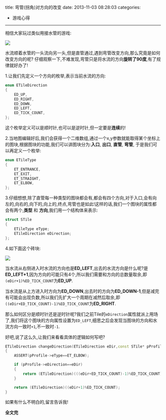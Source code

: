title: 弯管(拐角)对方向的改变
date: 2013-11-03 08:28:03
categories:
- 游戏心得
---
相信大家玩过类似用接水管的游戏:

![][1]

水流顺着水管的一头流向另一头,但是直管通过,遇到弯管改变方向,那么究竟是如何改变方向的呢?
仔细观察一下,不难发现,弯管只是将水流的方向**旋转了90度**,有了规律就好办了!

<!--more-->

1.让我们先定义一个方向的枚举,表示当前水流的方向:

```c++
enum ETileDirection
{
    ED_UP,
    ED_RIGHT,
    ED_DOWN,
    ED_LEFT,
    ED_TICK_COUNT,
};
```
这个枚举定义可以是顺时针,也可以是逆时针,但一定要是**连续**的!

2.当地图编辑好后,我们会获得一个二维数组,通过一个x,y参数就能取得某个坐标上的图块,根据图块的功能,我们可以讲图块分为:**入口**, **出口**, **直管**, **弯管**, 于是我们可以再定义一个枚举:
```c++
enum ETileType
{
    ET_ENTRANCE,
    ET_EXIT,
    ET_STRAIGHT,
    ET_ELBOW,
};
```

3.仔细想想,除了直管每一种类型的图块都会有,都会有四个方向,对于入口,会有向左的,向右的,向下的,向上的,终点,弯管也是如此!这样的话,我们一个图块的属性都会有两个,**类型** 和 **方向**,我们用一个结构体来表示:
```c++
struct STile
{
    ETileType eType;
    ETileDirection eDirection;
};
```

4.如下面这个砖块:

![][2]

当水流从右侧进入时水流的方向也是**ED_LEFT**,出去的水流方向是什么呢?是**ED_LEFT+1**,因为方向的可能只有4个,所以我们需要和方向的总数量取余,即``(eDir+1)%ED_TICK_COUNT``为**ED_UP**.

当水流是从上方进入时方向为**ED_DOWN**,出去时的方向为**ED_DOWN-1**,但是减完有可能会出现负数,所以我们先扩大一个周期在减然后取余,即``((eDir+ED_TICK_COUNT)-1)%ED_TICK_COUNT``为**ED_RIGHT**.

那么如何区分是顺时针还是逆时针呢?我们之前Tile的``eDirection``属性就派上用场了,我们将这个图块的方向属性设置为``ED_LEFT``,细思之后会发现当图块的方向和水流方向一致时``+1``,不一致时``-1``.

好吧,说了这么久,让我们来看看具体的逻辑如何写吧?

```c++
ETileDirection changeDirection(ETileDirection eDir,const STile* pProfile )
{
	ASSERT(pProfile->eType==ET_ELBOW);

	if (pProfile->eDirection==eDir)
	{
		return (ETileDirection)(((eDir+ED_TICK_COUNT)-1)%ED_TICK_COUNT);
	}

	return (ETileDirection)((eDir+1)%ED_TICK_COUNT);
}
```
如果有什么不明白的,留言告诉我!

**全文完**

  [1]:http://ww4.sinaimg.cn/large/7f870d23jw1ea3z15mhgyj208c069jrj.jpg
  [2]:http://ww1.sinaimg.cn/large/7f870d23jw1ea7hnpwq2qj205z062mx5.jpg